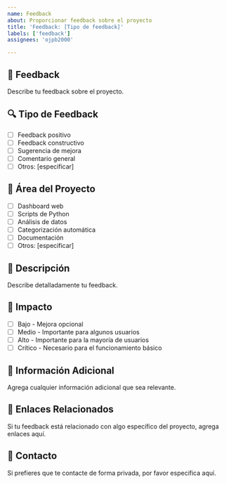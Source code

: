 ```yaml
---
name: Feedback
about: Proporcionar feedback sobre el proyecto
title: 'Feedback: [Tipo de feedback]'
labels: ['feedback']
assignees: 'ojpb2000'

---
```


## 💬 Feedback
Describe tu feedback sobre el proyecto.

## 🔍 Tipo de Feedback
- [ ] Feedback positivo
- [ ] Feedback constructivo
- [ ] Sugerencia de mejora
- [ ] Comentario general
- [ ] Otros: [especificar]

## 🎯 Área del Proyecto
- [ ] Dashboard web
- [ ] Scripts de Python
- [ ] Análisis de datos
- [ ] Categorización automática
- [ ] Documentación
- [ ] Otros: [especificar]

## 📝 Descripción
Describe detalladamente tu feedback.

## 🎯 Impacto
- [ ] Bajo - Mejora opcional
- [ ] Medio - Importante para algunos usuarios
- [ ] Alto - Importante para la mayoría de usuarios
- [ ] Crítico - Necesario para el funcionamiento básico

## 📝 Información Adicional
Agrega cualquier información adicional que sea relevante.

## 🔗 Enlaces Relacionados
Si tu feedback está relacionado con algo específico del proyecto, agrega enlaces aquí.

## 📧 Contacto
Si prefieres que te contacte de forma privada, por favor especifica aquí.
